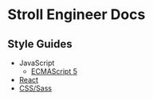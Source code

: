 # Stroll Engineer Docs

## Style Guides
  - JavaScript
    - [ECMAScript 5](./styleGuides/JavaScriptES5.md)
  - [React](./styleGuides/ReactJSX.md)
  - [CSS/Sass](./styleGuides/CSSSass.md)
